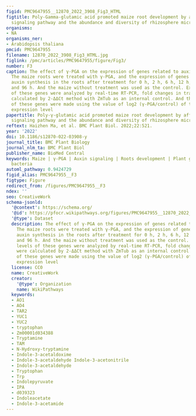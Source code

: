 ```yaml
---
figid: PMC9647955__12870_2022_3908_Fig3_HTML
figtitle: Poly-Gamma-glutamic acid promoted maize root development by affecting auxin
  signaling pathway and the abundance and diversity of rhizosphere microbial community
organisms:
- NA
organisms_ner:
- Arabidopsis thaliana
pmcid: PMC9647955
filename: 12870_2022_3908_Fig3_HTML.jpg
figlink: /pmc/articles/PMC9647955/figure/Fig3/
number: F3
caption: The effect of γ-PGA on the expression of genes related to auxin synthesis.
  The maize roots were treated with γ-PGA, and the expression of genes related to
  auxin synthesis in the roots after treatment for 0 h, 2 h, 6 h, 12 h, 24 h, 48 h,
  and 96 h. And the maize without treatment was used as the control. Expression levels
  of these genes were analyzed by real-time RT-PCR, fold changes in transcripts were
  calculated by 2-ΔΔCt method with ZmTub as an internal control. And the heatmaps
  of these genes were made using the value of log2 (γ-PGA/control) of the relative
  expression level
papertitle: Poly-γ-glutamic acid promoted maize root development by affecting auxin
  signaling pathway and the abundance and diversity of rhizosphere microbial community.
reftext: Haizhen Ma, et al. BMC Plant Biol. 2022;22:521.
year: '2022'
doi: 10.1186/s12870-022-03908-y
journal_title: BMC Plant Biology
journal_nlm_ta: BMC Plant Biol
publisher_name: BioMed Central
keywords: Maize | γ-PGA | Auxin signaling | Roots development | Plant growth promoting
  bacteria
automl_pathway: 0.9424729
figid_alias: PMC9647955__F3
figtype: Figure
redirect_from: /figures/PMC9647955__F3
ndex: ''
seo: CreativeWork
schema-jsonld:
  '@context': https://schema.org/
  '@id': https://pfocr.wikipathways.org/figures/PMC9647955__12870_2022_3908_Fig3_HTML.html
  '@type': Dataset
  description: The effect of γ-PGA on the expression of genes related to auxin synthesis.
    The maize roots were treated with γ-PGA, and the expression of genes related to
    auxin synthesis in the roots after treatment for 0 h, 2 h, 6 h, 12 h, 24 h, 48 h,
    and 96 h. And the maize without treatment was used as the control. Expression
    levels of these genes were analyzed by real-time RT-PCR, fold changes in transcripts
    were calculated by 2-ΔΔCt method with ZmTub as an internal control. And the heatmaps
    of these genes were made using the value of log2 (γ-PGA/control) of the relative
    expression level
  license: CC0
  name: CreativeWork
  creator:
    '@type': Organization
    name: WikiPathways
  keywords:
  - AO1
  - AO4
  - TAR2
  - YUC1
  - YUC2
  - tryptophan
  - Zm00001d034388
  - Tryptamine
  - TAM
  - N-Hydroxy-tryptamine
  - Indole-3-acetaldoxime
  - Indole-3-acetaldehyde Indole-3-acetonitrile
  - Indole-3-acetaldehyde
  - Tryptophan
  - Trp
  - Indolepyruvate
  - IPA
  - d039323
  - Indoleacetate
  - Indole-3-acetamide
---
```


